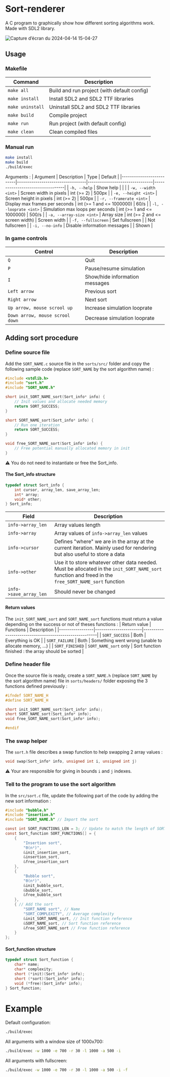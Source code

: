 # Sort-renderer
A C program to graphically show how different sorting algorithms work. Made with SDL2 library.


![Capture d’écran du 2024-04-14 15-04-27](https://github.com/LoukaDOZ/Sort-renderer/assets/46566140/4a29c943-0050-430a-9923-44d6112c4813)

## Usage

### Makefile

| Command          | Description                                 |
|------------------|---------------------------------------------|
| `make all`       | Build and run project (with default config) |
| `make install`   | Install SDL2 and SDL2 TTF libraries         |
| `make uninstall` | Uninstall SDL2 and SDL2 TTF libraries       |
| `make build`     | Compile project                             |
| `make run`       | Run project (with default config)           |
| `make clean`     | Clean compiled files                        |

### Manual run

```bash
make install
make build
./build/exec
```

Arguments :
| Argument                 | Description                      | Type                           | Default                          |
|--------------------------|----------------------------------|--------------------------------|----------------------------------|
| `-h, --help`             | Show help                        |                                |                                  |
| `-w, --width <int>`      | Screen width in pixels           | int (>= 2)                     | 500px                            |
| `-e, --height <int>`     | Screen height in pixels          | int (>= 2)                     | 500px                            |
| `-r, --framerate <int>`  | Display max frames per seconds   | int (>= 1 and <= 1000000)      | 60/s                             |
| `-l, --looprate <int>`   | Simulation max loops per seconds | int (>= 1 and <= 1000000)      | 500/s                            |
| `-a, --array-size <int>` | Array size                       | int (>= 2 and <= screen width) | Screen width                     |
| `-f, --fullscreen`       | Set fullscreen                   |                                | Not fullscreen                   |
| `-i, --no-info`          | Disable information messages     |                                | Shown                            |


### In game controls

| Control                         | Description                    |
|---------------------------------|--------------------------------|
| `Q`                             | Quit                           |
| `P`                             | Pause/resume simulation        |
| `I`                             | Show/hide information messages |
| `Left arrow`                    | Previous sort                  |
| `Right arrow`                   | Next sort                      |
| `Up arrow, mouse scrool up`     | Increase simulation looprate   |
| `Down arrow, mouse scrool down` | Decrease simulation looprate   |

## Adding sort procedure
### Define source file

Add the `SORT_NAME.c` source file in the `sorts/src/` folder and copy the following sample code (replace `SORT_NAME` by the sort algorithm name) :
```c
#include <stdlib.h>
#include "sort.h"
#include "SORT_NAME.h"

short init_SORT_NAME_sort(Sort_info* info) {
    // Init values and allocate needed memory
    return SORT_SUCCESS;
}

short SORT_NAME_sort(Sort_info* info) {
    // Run one iteration
    return SORT_SUCCESS;
}

void free_SORT_NAME_sort(Sort_info* info) {
    // Free potential manually allocated memory in init
}
```

:warning: You do not need to instantiate or free the Sort_info.

#### The Sort_info structure

```c
typedef struct Sort_info {
    int cursor, array_len, save_array_len;
    int* array;
    void* other;
} Sort_info;
```

| Field                  | Description                                                                                                                                         |
|------------------------|-----------------------------------------------------------------------------------------------------------------------------------------------------|
| `info->array_len`      | Array values length                                                                                                                                 |
| `info->array`          | Array values of `info->array_len` values                                                                                                            |
| `info->cursor`         | Defines "where" we are in the array at the current iteration. Mainly used for rendering but also useful to store a data                             |
| `info->other`          | Use it to store whatever other data needed. Must be allocated in the `init_SORT_NAME_sort` function and freed in the `free_SORT_NAME_sort` function |
| `info->save_array_len` | Should never be changed                                                                                                                             |

#### Return values

The `init_SORT_NAME_sort` and `SORT_NAME_sort` functions must return a value depending on the success or not of theses functions :
| Return value    | Functions             | Description                                           |
|-----------------|-----------------------|-------------------------------------------------------|
| `SORT_SUCCESS`  | Both                  | Everything is OK                                      |
| `SORT_FAILURE`  | Both                  | Something went wrong (unable to allocate memory, ...) |
| `SORT_FINISHED` | `SORT_NAME_sort` only | Sort function finished : the array should be sorted   |

### Define header file

Once the source file is ready, create a `SORT_NAME.h` (replace `SORT_NAME` by the sort algorithm name) file in `sorts/headers/` folder exposing the 3 functions defined previously :
```c
#ifndef SORT_NAME_H
#define SORT_NAME_H

short init_SORT_NAME_sort(Sort_info* info);
short SORT_NAME_sort(Sort_info* info);
void free_SORT_NAME_sort(Sort_info* info);

#endif
```

### The swap helper

The `sort.h` file describes a swap function to help swapping 2 array values :

```c
void swap(Sort_info* info, unsigned int i, unsigned int j)
```

:warning: Your are responsible for giving in bounds `i` and `j` indexes.

### Tell to the program to use the sort algorithm

In the `src/sort.c` file, update the following part of the code by adding the new sort information :
```c
#include "bubble.h"
#include "insertion.h"
#include "SORT_NAME.h" // Import the sort

const int SORT_FUNCTIONS_LEN = 3; // Update to match the length of SORT_FUNCTIONS
const Sort_function SORT_FUNCTIONS[] = {
    {
        "Insertion sort",
        "Θ(n²)",
        &init_insertion_sort,
        &insertion_sort,
        &free_insertion_sort
    },
    {
        "Bubble sort",
        "Θ(n²)",
        &init_bubble_sort,
        &bubble_sort,
        &free_bubble_sort
    },
    { // Add the sort
        "SORT_NAME sort", // Name
        "SORT_COMPLEXITY", // Average complexity
        &init_SORT_NAME_sort, // Init function reference
        &SORT_NAME_sort, // Sort function reference
        &free_SORT_NAME_sort // Free function reference
    }
};
```

#### Sort_function structure
```c
typedef struct Sort_function {
    char* name;
    char* complexity;
    short (*init)(Sort_info* info);
    short (*sort)(Sort_info* info);
    void (*free)(Sort_info* info);
} Sort_function;
```

# Example

Default configuration:
```bash
./build/exec
```

All arguments with a window size of 1000x700:
```bash
./build/exec -w 1000 -e 700 -r 30 -l 1000 -a 500 -i
```

All arguments with fullscreen:
```bash
./build/exec -w 1000 -e 700 -r 30 -l 1000 -a 500 -i -f
```
